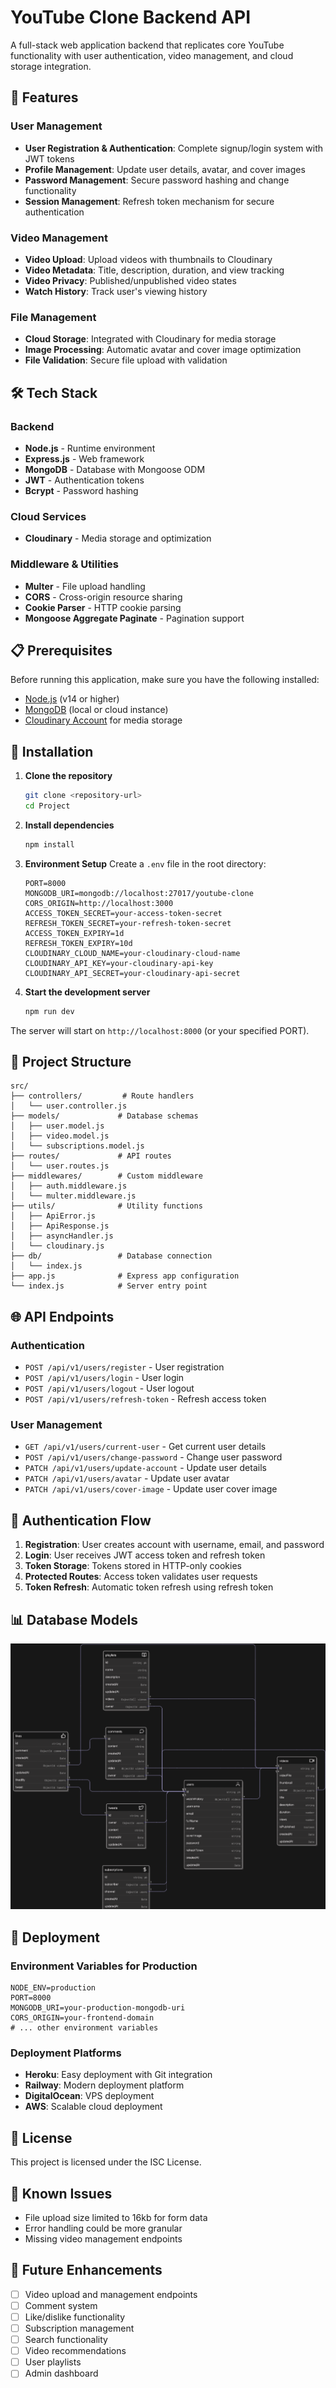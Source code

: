 # YouTube Clone Backend API

A full-stack web application backend that replicates core YouTube functionality with user authentication, video management, and cloud storage integration.

## 🚀 Features

### User Management

- **User Registration & Authentication**: Complete signup/login system with JWT tokens
- **Profile Management**: Update user details, avatar, and cover images
- **Password Management**: Secure password hashing and change functionality
- **Session Management**: Refresh token mechanism for secure authentication

### Video Management

- **Video Upload**: Upload videos with thumbnails to Cloudinary
- **Video Metadata**: Title, description, duration, and view tracking
- **Video Privacy**: Published/unpublished video states
- **Watch History**: Track user's viewing history

### File Management

- **Cloud Storage**: Integrated with Cloudinary for media storage
- **Image Processing**: Automatic avatar and cover image optimization
- **File Validation**: Secure file upload with validation

## 🛠️ Tech Stack

### Backend

- **Node.js** - Runtime environment
- **Express.js** - Web framework
- **MongoDB** - Database with Mongoose ODM
- **JWT** - Authentication tokens
- **Bcrypt** - Password hashing

### Cloud Services

- **Cloudinary** - Media storage and optimization

### Middleware & Utilities

- **Multer** - File upload handling
- **CORS** - Cross-origin resource sharing
- **Cookie Parser** - HTTP cookie parsing
- **Mongoose Aggregate Paginate** - Pagination support

## 📋 Prerequisites

Before running this application, make sure you have the following installed:

- [Node.js](https://nodejs.org/) (v14 or higher)
- [MongoDB](https://www.mongodb.com/) (local or cloud instance)
- [Cloudinary Account](https://cloudinary.com/) for media storage

## 🔧 Installation

1. **Clone the repository**

   ```bash
   git clone <repository-url>
   cd Project
   ```

2. **Install dependencies**

   ```bash
   npm install
   ```

3. **Environment Setup**
   Create a `.env` file in the root directory:

   ```env
   PORT=8000
   MONGODB_URI=mongodb://localhost:27017/youtube-clone
   CORS_ORIGIN=http://localhost:3000
   ACCESS_TOKEN_SECRET=your-access-token-secret
   REFRESH_TOKEN_SECRET=your-refresh-token-secret
   ACCESS_TOKEN_EXPIRY=1d
   REFRESH_TOKEN_EXPIRY=10d
   CLOUDINARY_CLOUD_NAME=your-cloudinary-cloud-name
   CLOUDINARY_API_KEY=your-cloudinary-api-key
   CLOUDINARY_API_SECRET=your-cloudinary-api-secret
   ```

4. **Start the development server**

   ```bash
   npm run dev
   ```

The server will start on `http://localhost:8000` (or your specified PORT).

## 📁 Project Structure

```
src/
├── controllers/         # Route handlers
│   └── user.controller.js
├── models/             # Database schemas
│   ├── user.model.js
│   ├── video.model.js
│   └── subscriptions.model.js
├── routes/             # API routes
│   └── user.routes.js
├── middlewares/        # Custom middleware
│   ├── auth.middleware.js
│   └── multer.middleware.js
├── utils/              # Utility functions
│   ├── ApiError.js
│   ├── ApiResponse.js
│   ├── asyncHandler.js
│   └── cloudinary.js
├── db/                 # Database connection
│   └── index.js
├── app.js              # Express app configuration
└── index.js            # Server entry point
```

## 🌐 API Endpoints

### Authentication

- `POST /api/v1/users/register` - User registration
- `POST /api/v1/users/login` - User login
- `POST /api/v1/users/logout` - User logout
- `POST /api/v1/users/refresh-token` - Refresh access token

### User Management

- `GET /api/v1/users/current-user` - Get current user details
- `POST /api/v1/users/change-password` - Change user password
- `PATCH /api/v1/users/update-account` - Update user details
- `PATCH /api/v1/users/avatar` - Update user avatar
- `PATCH /api/v1/users/cover-image` - Update user cover image

## 🔐 Authentication Flow

1. **Registration**: User creates account with username, email, and password
2. **Login**: User receives JWT access token and refresh token
3. **Token Storage**: Tokens stored in HTTP-only cookies
4. **Protected Routes**: Access token validates user requests
5. **Token Refresh**: Automatic token refresh using refresh token

## 📊 Database Models

![DB Model](/public/image/1751908336806.png)

## 🚀 Deployment

### Environment Variables for Production

```env
NODE_ENV=production
PORT=8000
MONGODB_URI=your-production-mongodb-uri
CORS_ORIGIN=your-frontend-domain
# ... other environment variables
```

### Deployment Platforms

- **Heroku**: Easy deployment with Git integration
- **Railway**: Modern deployment platform
- **DigitalOcean**: VPS deployment
- **AWS**: Scalable cloud deployment

## 📝 License

This project is licensed under the ISC License.

## 🐛 Known Issues

- File upload size limited to 16kb for form data
- Error handling could be more granular
- Missing video management endpoints

## 🔮 Future Enhancements

- [ ] Video upload and management endpoints
- [ ] Comment system
- [ ] Like/dislike functionality
- [ ] Subscription management
- [ ] Search functionality
- [ ] Video recommendations
- [ ] User playlists
- [ ] Admin dashboard
